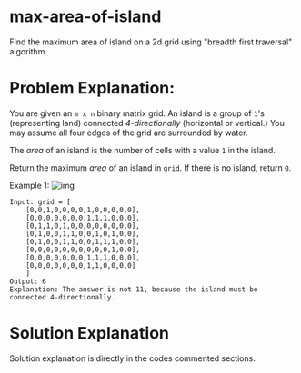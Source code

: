 # max-area-of-island
Find the maximum area of island on a 2d grid using "breadth first traversal" algorithm.

# Problem Explanation:

You are given an `m x n` binary matrix grid. An island is a group of `1`'s (representing land) connected *4-directionally* (horizontal or vertical.) You may assume all four edges of the grid are surrounded by water.

The *area* of an island is the number of cells with a value `1` in the island.

Return the maximum *area* of an island in `grid`. If there is no island, return `0`.

 

Example 1:
![img](https://assets.leetcode.com/uploads/2021/05/01/maxarea1-grid.jpg)

```
Input: grid = [
    [0,0,1,0,0,0,0,1,0,0,0,0,0],
    [0,0,0,0,0,0,0,1,1,1,0,0,0],
    [0,1,1,0,1,0,0,0,0,0,0,0,0],
    [0,1,0,0,1,1,0,0,1,0,1,0,0],
    [0,1,0,0,1,1,0,0,1,1,1,0,0],
    [0,0,0,0,0,0,0,0,0,0,1,0,0],
    [0,0,0,0,0,0,0,1,1,1,0,0,0],
    [0,0,0,0,0,0,0,1,1,0,0,0,0]
    ]
Output: 6
Explanation: The answer is not 11, because the island must be connected 4-directionally.
```

# Solution Explanation
Solution explanation is directly in the codes commented sections.